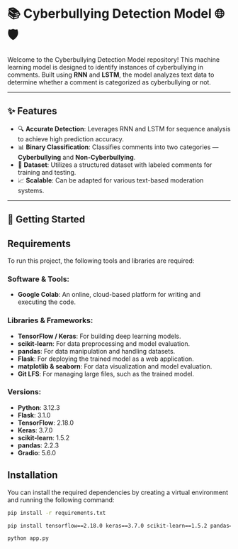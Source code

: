 # 📚 Cyberbullying Detection Model 🌐🛡️

Welcome to the Cyberbullying Detection Model repository! This machine learning model is designed to identify instances of cyberbullying in comments. Built using **RNN** and **LSTM**, the model analyzes text data to determine whether a comment is categorized as cyberbullying or not. 

---

## ✨ Features
- 🔍 **Accurate Detection**: Leverages RNN and LSTM for sequence analysis to achieve high prediction accuracy.
- 📊 **Binary Classification**: Classifies comments into two categories — **Cyberbullying** and **Non-Cyberbullying**.
- 📄 **Dataset**: Utilizes a structured dataset with labeled comments for training and testing.
- 📈 **Scalable**: Can be adapted for various text-based moderation systems.

---

## 🚀 Getting Started

## Requirements

To run this project, the following tools and libraries are required:

### Software & Tools:

- **Google Colab**: An online, cloud-based platform for writing and executing the code.
  
### Libraries & Frameworks:

- **TensorFlow / Keras**: For building deep learning models.
- **scikit-learn**: For data preprocessing and model evaluation.
- **pandas**: For data manipulation and handling datasets.
- **Flask**: For deploying the trained model as a web application.
- **matplotlib & seaborn**: For data visualization and model evaluation.
- **Git LFS**: For managing large files, such as the trained model.

### Versions:

- **Python**: 3.12.3
- **Flask**: 3.1.0
- **TensorFlow**: 2.18.0
- **Keras**: 3.7.0
- **scikit-learn**: 1.5.2
- **pandas**: 2.2.3
- **Gradio**: 5.6.0

## Installation

You can install the required dependencies by creating a virtual environment and running the following command:

```bash
pip install -r requirements.txt

pip install tensorflow==2.18.0 keras==3.7.0 scikit-learn==1.5.2 pandas==2.2.3 flask==3.1.0 matplotlib seaborn gradio

python app.py



